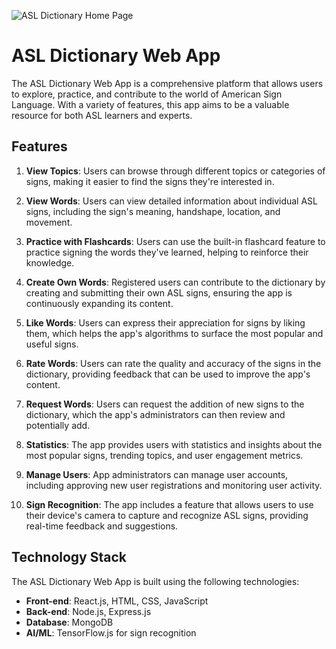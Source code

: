 ![ASL Dictionary Home Page](https://i.ibb.co/Th86n5G/hompage.png)

# ASL Dictionary Web App

The ASL Dictionary Web App is a comprehensive platform that allows users to explore, practice, and contribute to the world of American Sign Language. With a variety of features, this app aims to be a valuable resource for both ASL learners and experts.

## Features

1. **View Topics**: Users can browse through different topics or categories of signs, making it easier to find the signs they're interested in.

2. **View Words**: Users can view detailed information about individual ASL signs, including the sign's meaning, handshape, location, and movement.

3. **Practice with Flashcards**: Users can use the built-in flashcard feature to practice signing the words they've learned, helping to reinforce their knowledge.

4. **Create Own Words**: Registered users can contribute to the dictionary by creating and submitting their own ASL signs, ensuring the app is continuously expanding its content.

5. **Like Words**: Users can express their appreciation for signs by liking them, which helps the app's algorithms to surface the most popular and useful signs.

6. **Rate Words**: Users can rate the quality and accuracy of the signs in the dictionary, providing feedback that can be used to improve the app's content.

7. **Request Words**: Users can request the addition of new signs to the dictionary, which the app's administrators can then review and potentially add.

8. **Statistics**: The app provides users with statistics and insights about the most popular signs, trending topics, and user engagement metrics.

9. **Manage Users**: App administrators can manage user accounts, including approving new user registrations and monitoring user activity.

10. **Sign Recognition**: The app includes a feature that allows users to use their device's camera to capture and recognize ASL signs, providing real-time feedback and suggestions.

## Technology Stack

The ASL Dictionary Web App is built using the following technologies:

- **Front-end**: React.js, HTML, CSS, JavaScript
- **Back-end**: Node.js, Express.js
- **Database**: MongoDB
- **AI/ML**: TensorFlow.js for sign recognition
